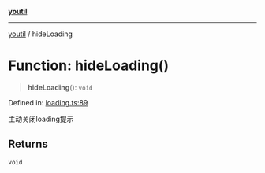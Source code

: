 [**youtil**](../README.md)

***

[youtil](../globals.md) / hideLoading

# Function: hideLoading()

> **hideLoading**(): `void`

Defined in: [loading.ts:89](https://github.com/sxei/youtil/blob/d9060d657627a7649d5f5235a6f4783a1d5487be/src/loading.ts#L89)

主动关闭loading提示

## Returns

`void`
